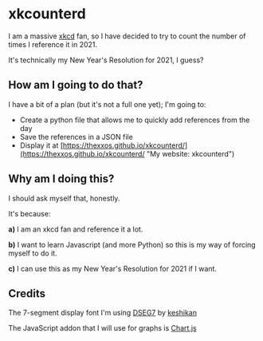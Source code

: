 # xkcounterd
I am a massive [xkcd](https://xkcd.com/ "xkcd by Randall Munroe") fan, so I have decided to try to count the number of times I reference it in 2021.

It's technically my New Year's Resolution for 2021, I guess?

## How am I going to do that?
I have a bit of a plan (but it's not a full one yet); I'm going to:
 - Create a python file that allows me to quickly add references from the day
 - Save the references in a JSON file
 - Display it at [https://thexxos.github.io/xkcounterd/](https://thexxos.github.io/xkcounterd/ "My website: xkcounterd")

## Why am I doing this?
I should ask myself that, honestly.

It's because:

 **a)** I am an xkcd fan and reference it a lot.

 **b)** I want to learn Javascript (and more Python) so this is my way of forcing myself to do it.

 **c)** I can use this as my New Year's Resolution for 2021 if I want.

## Credits
The 7-segment display font I'm using [DSEG7](https://github.com/keshikan/DSEG "keshikan/DSEG on Github") by [keshikan](https://github.com/keshikan "keshikan on Github")

The JavaScript addon that I will use for graphs is [Chart.js](https://www.chartjs.org/ "Official Chart.js website")
